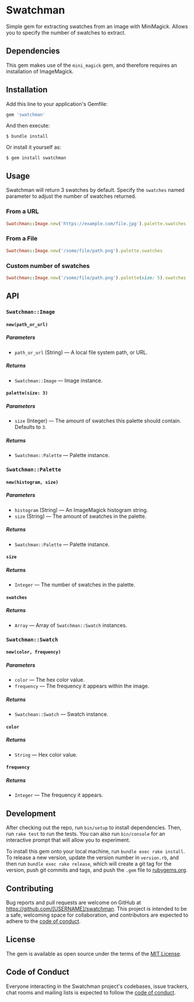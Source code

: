 # Swatchman

Simple gem for extracting swatches from an image with MiniMagick. Allows you to specify the number of swatches to extract.

## Dependencies

This gem makes use of the `mini_magick` gem, and therefore requires an installation of ImageMagick.

## Installation

Add this line to your application's Gemfile:

```ruby
gem 'swatchman'
```

And then execute:

    $ bundle install

Or install it yourself as:

    $ gem install swatchman

## Usage

Swatchman will return 3 swatches by default. Specify the `swatches` named parameter to adjust the number of swatches returned.

### From a URL

```ruby
Swatchman::Image.new('https://example.com/file.jpg').palette.swatches
```

### From a File

```ruby
Swatchman::Image.new('/some/file/path.png').palette.swatches
```

### Custom number of swatches

```ruby
Swatchman::Image.new('/some/file/path.png').palette(size: 5).swatches
```

## API

### `Swatchman::Image`

#### `new(path_or_url)`

##### Parameters

* `path_or_url` (String) — A local file system path, or URL.

##### Returns

* `Swatchman::Image` — Image instance.

#### `palette(size: 3)`

##### Parameters

* `size` (Integer) — The amount of swatches this palette should contain. Defaults to `3`.

##### Returns

* `Swatchman::Palette` — Palette instance.


### `Swatchman::Palette`

#### `new(histogram, size)`

##### Parameters

* `histogram` (String) — An ImageMagick histogram string.
* `size` (String) — The amount of swatches in the palette.

##### Returns

* `Swatchman::Palette` — Palette instance.

#### `size`

##### Returns

* `Integer` — The number of swatches in the palette.

#### `swatches`

##### Returns

* `Array` — Array of `Swatchman::Swatch` instances.


### `Swatchman::Swatch`

#### `new(color, frequency)`

##### Parameters

* `color` — The hex color value.
* `frequency` — The frequency it appears within the image.

##### Returns

* `Swatchman::Swatch` — Swatch instance.

#### `color`

##### Returns

* `String` — Hex color value.

#### `frequency`

##### Returns

* `Integer` — The frequency it appears.


## Development

After checking out the repo, run `bin/setup` to install dependencies. Then, run `rake test` to run the tests. You can also run `bin/console` for an interactive prompt that will allow you to experiment.

To install this gem onto your local machine, run `bundle exec rake install`. To release a new version, update the version number in `version.rb`, and then run `bundle exec rake release`, which will create a git tag for the version, push git commits and tags, and push the `.gem` file to [rubygems.org](https://rubygems.org).

## Contributing

Bug reports and pull requests are welcome on GitHub at https://github.com/[USERNAME]/swatchman. This project is intended to be a safe, welcoming space for collaboration, and contributors are expected to adhere to the [code of conduct](https://github.com/livelink/swatchman/blob/master/CODE_OF_CONDUCT.md).


## License

The gem is available as open source under the terms of the [MIT License](https://opensource.org/licenses/MIT).

## Code of Conduct

Everyone interacting in the Swatchman project's codebases, issue trackers, chat rooms and mailing lists is expected to follow the [code of conduct](https://github.com/[USERNAME]/swatchman/blob/master/CODE_OF_CONDUCT.md).
